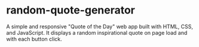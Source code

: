# random-quote-generator
A simple and responsive "Quote of the Day" web app built with HTML, CSS, and JavaScript. It displays a random inspirational quote on page load and with each button click.
